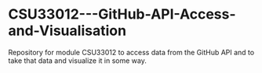 # CSU33012---GitHub-API-Access-and-Visualisation
Repository for module CSU33012 to access data from the GitHub API and to take that data and visualize it in some way.
